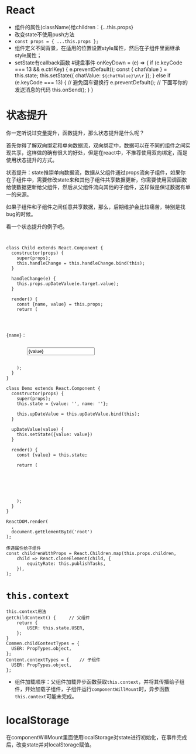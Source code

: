 # React
- 组件的属性(className)给children：{...this.props}
- 改变state不使用push方法
- `const props = { ...this.props };`
- 组件定义不同背景，在适用的位置设置style属性，然后在子组件里面继承style属性；
- setState有callback函数
#键盘事件
onKeyDown = (e) => {
  if (e.keyCode === 13 && e.ctrlKey) {
    e.preventDefault();
    const { chatValue } = this.state;
    this.setState({ chatValue: `${chatValue}\n\r` });
  } else if (e.keyCode === 13) {
    // 避免回车键换行
    e.preventDefault();
    // 下面写你的发送消息的代码
    this.onSend();
  }
}

# 状态提升
你一定听说过变量提升，函数提升，那么状态提升是什么呢？

首先你得了解双向绑定和单向数据流，双向绑定中，数据可以在不同的组件之间实现共享，这样做的确有很大的好处，但是在react中，不推荐使用双向绑定，而是使用状态提升的方式。

状态提升：state推崇单向数据流，数据从父组件通过props流向子组件，如果你在子组件中，需要修改state来和其他子组件共享数据更新，你需要使用回调函数给使数据更新给父组件，然后从父组件流向其他的子组件，这样做是保证数据有单一的来源。

如果子组件和子组件之间任意共享数据，那么，后期维护会比较痛苦，特别是找bug的时候。

看一个状态提升的例子吧。
<pre><code>

class Child extends React.Component {
  constructor(props) {
    super(props);
    this.handleChange = this.handleChange.bind(this);
  }

  handleChange(e) {
    this.props.upDateValue(e.target.value);
  }

  render() {
    const {name, value} = this.props;
    return (
      <div>
        <p>{name}：</p>
        <input value={value}
               onChange={this.handleChange}
          />
      </div>
    );
  }
}

class Demo extends React.Component {
  constructor(props) {
    super(props);
    this.state = {value: '', name: ''};

    this.upDateValue = this.upDateValue.bind(this);
  }

  upDateValue(value) {
    this.setState({value: value})
  }

  render() {
    const {value} = this.state;

    return (
      <div>
        <Child name="组件1" value={value} upDateValue={this.upDateValue} />
        <Child name="组件2" value={value} upDateValue={this.upDateValue} />
      </div>
    );
  }
}

ReactDOM.render(
  <Demo />,
  document.getElementById('root')
);
</pre></code>
<pre><code>传递属性给子组件
const childrenWithProps = React.Children.map(this.props.children,
	child => React.cloneElement(child, {
		equityRate: this.publishTasks,
	}),
);
</pre></code>
# `this.context`
<pre><code>this.context用法
getChildContext() {		// 父组件
	return {
		USER: this.state.USER,
	};
}
Commen.childContextTypes = {
  USER: PropTypes.object,
};
Content.contextTypes = {    // 子组件
  USER: PropTypes.object,
};
</code></pre>
- 组件加载顺序：父组件加载异步函数获取`this.context`，并将其传播给子组件，开始加载子组件，子组件运行`componentWillMount`时，异步函数`this.context`可能未完成。
# localStorage
在componentWillMount里面使用localStorage对state进行初始化，在事件完成后，改变state并对localStorage赋值。

